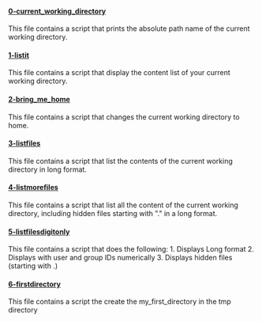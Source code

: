 #### [0-current_working_directory](0-current_working_directory)
This file contains a script that prints the absolute path name of the current working directory.

#### [1-listit](1-listit)
This file contains a script that display the content list of your current working directory.

#### [2-bring_me_home](2-bring_me_home)
This file contains a script that changes the current working directory to home.

#### [3-listfiles](3-listfiles)
This file contains a script that list the contents of the current working directory in long format.

#### [4-listmorefiles](4-listmorefiles)
This file contains a script that list all the content of the current working directory, including hidden files starting with "." in a long format.

#### [5-listfilesdigitonly](5-listfilesdigitonly)
This file contains a script that does the following:
	1. Displays Long format
	2. Displays with user and group IDs numerically
	3. Displays hidden files (starting with .)

#### [6-firstdirectory](6-firstdirectory)
This file contains a script the create the my_first_directory in the tmp directory

